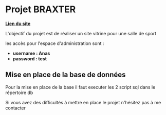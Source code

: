 # Projet BRAXTER

**[Lien du site](https://braxters.alwaysdata.net/)**

L'objectif du projet est de réaliser un site vitrine pour une salle de sport

les accès pour l'espace d'administration sont : 
- **username : Anas**
- **password : test**

## Mise en place de la base de données

Pour la mise en place de la base il faut executer les 2 script sql dans le répertoire db

Si vous avez des difficultés à mettre en place le projet n'hésitez pas à me contacter